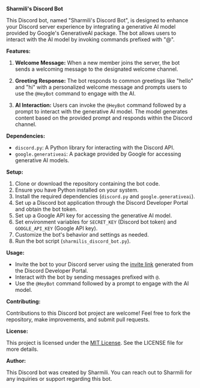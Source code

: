 **Sharmili's Discord Bot**

This Discord bot, named "Sharmili's Discord Bot", is designed to enhance your Discord server experience by integrating a generative AI model provided by Google's GenerativeAI package. The bot allows users to interact with the AI model by invoking commands prefixed with "@".

**Features:**

1. **Welcome Message:** When a new member joins the server, the bot sends a welcoming message to the designated welcome channel.

2. **Greeting Response:** The bot responds to common greetings like "hello" and "hi" with a personalized welcome message and prompts users to use the `@HeyBot` command to engage with the AI.

3. **AI Interaction:** Users can invoke the `@HeyBot` command followed by a prompt to interact with the generative AI model. The model generates content based on the provided prompt and responds within the Discord channel.

**Dependencies:**

- `discord.py`: A Python library for interacting with the Discord API.
- `google.generativeai`: A package provided by Google for accessing generative AI models.

**Setup:**

1. Clone or download the repository containing the bot code.
2. Ensure you have Python installed on your system.
3. Install the required dependencies (`discord.py` and `google.generativeai`).
4. Set up a Discord bot application through the Discord Developer Portal and obtain the bot token.
5. Set up a Google API key for accessing the generative AI model.
6. Set environment variables for `SECRET_KEY` (Discord bot token) and `GOOGLE_API_KEY` (Google API key).
7. Customize the bot's behavior and settings as needed.
8. Run the bot script (`sharmilis_discord_bot.py`).

**Usage:**

- Invite the bot to your Discord server using the [invite link](https://discord.gg/EpQ6Zz6H) generated from the Discord Developer Portal.
- Interact with the bot by sending messages prefixed with `@`.
- Use the `@HeyBot` command followed by a prompt to engage with the AI model.

**Contributing:**

Contributions to this Discord bot project are welcome! Feel free to fork the repository, make improvements, and submit pull requests.

**License:**

This project is licensed under the [MIT License](https://opensource.org/licenses/MIT). See the LICENSE file for more details.

**Author:**

This Discord bot was created by Sharmili. You can reach out to Sharmili for any inquiries or support regarding this bot.
